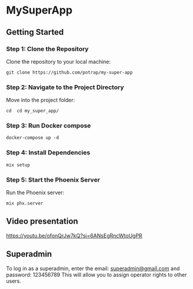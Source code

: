 # MySuperApp

## Getting Started

### Step 1: Clone the Repository

Clone the repository to your local machine:


```git clone https://github.com/potrap/my-super-app```

### Step 2: Navigate to the Project Directory

Move into the project folder:

```сd  cd my_super_app/```

### Step 3: Run Docker compose

```docker-compose up -d```

### Step 4: Install Dependencies

```mix setup```

### Step 5: Start the Phoenix Server

Run the Phoenix server:

```mix phx.server```


## Video presentation

https://youtu.be/ofonQrJw7kQ?si=6ANsEgRncWtoUgPR

## Superadmin

To log in as a superadmin, enter the email: superadmin@gmail.com and password: 123456789
This will allow you to assign operator rights to other users.
